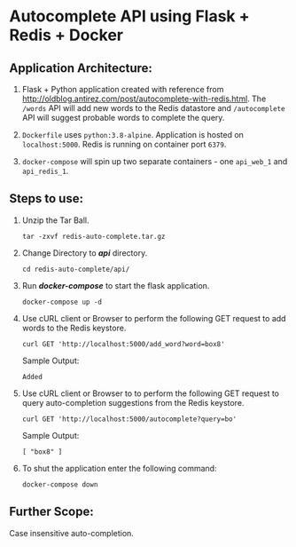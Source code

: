 **Autocomplete API using Flask + Redis + Docker**
=================================================

Application Architecture:
-------------------------

1) Flask + Python application created with reference from http://oldblog.antirez.com/post/autocomplete-with-redis.html. The `/words` API will add new words to the Redis datastore and `/autocomplete` API will suggest probable words to complete the query.

2) `Dockerfile` uses `python:3.8-alpine`. Application is hosted on `localhost:5000`. Redis is running on container port `6379`. 

3) `docker-compose` will spin up two separate containers - one `api_web_1` and `api_redis_1`. 

Steps to use:
-------------

1) Unzip the Tar Ball. 
    
    `tar -zxvf redis-auto-complete.tar.gz`
    
2) Change Directory to **_api_** directory.

    `cd redis-auto-complete/api/`

3) Run **_docker-compose_** to start the flask application.

    `docker-compose up -d`
    
4) Use cURL client or Browser to perform the following GET request to add words to the Redis keystore. 

    `curl GET 'http://localhost:5000/add_word?word=box8'` 
    
    Sample Output:
    
    `Added`
    
5) Use cURL client or Browser to to perform the following GET request to query auto-completion suggestions from the Redis keystore. 

    `curl GET 'http://localhost:5000/autocomplete?query=bo'`
    
    Sample Output:
    
    `[
        "box8"
    ]`
    
6) To shut the application enter the following command: 

    `docker-compose down`
    
Further Scope:
----------------
Case insensitive auto-completion.